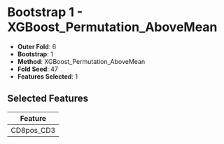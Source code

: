 # Bootstrap 1 - XGBoost_Permutation_AboveMean

- **Outer Fold**: 6
- **Bootstrap**: 1
- **Method**: XGBoost_Permutation_AboveMean
- **Fold Seed**: 47
- **Features Selected**: 1

## Selected Features

| Feature |
|---------|
| CD8pos_CD3 |
